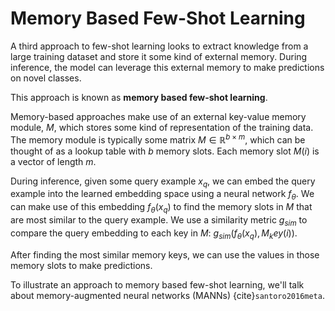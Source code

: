 # Memory Based Few-Shot Learning

A third approach to few-shot learning looks to extract knowledge from a large training dataset and store it some kind of external memory. 
During inference, the model can leverage this external memory to make predictions on novel classes. 

This approach is known as **memory based few-shot learning**.

Memory-based approaches make use of an external key-value memory module, $M$, which stores some kind of representation of the training data. 
The memory module is typically some matrix $M \in \mathbb{R}^{b \times m}$, which can be thought of as a 
lookup table with $b$ memory slots. Each memory slot $M(i)$ is a vector of length $m$.

During inference, given some query example $x_q$, we can embed the query example into the learned embedding space using a neural network $f_\theta$. 
We can make use of this embedding $f_\theta(x_q)$ to find the memory slots in $M$ that are most similar to the query example. 
We use a similarity metric $g_{sim}$ to compare the query embedding to each key in $M$: $g_{sim}(f_\theta(x_q), M_key(i))$. 

After finding the most similar memory keys, we can use the values in those memory slots to make predictions. 

To illustrate an approach to memory based few-shot learning, we'll talk about memory-augmented neural networks (MANNs) {cite}`santoro2016meta`.



